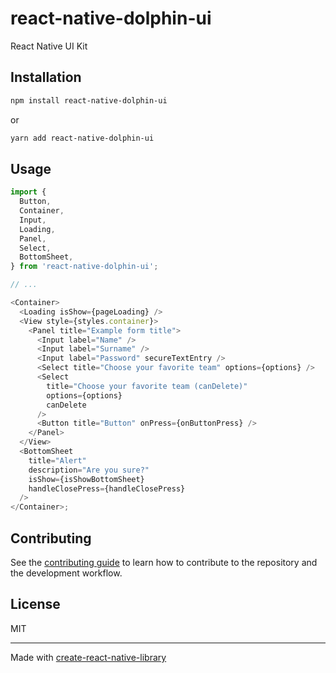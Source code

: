# react-native-dolphin-ui

React Native UI Kit

## Installation

```sh
npm install react-native-dolphin-ui
```
or
```sh
yarn add react-native-dolphin-ui
```


## Usage

```js
import {
  Button,
  Container,
  Input,
  Loading,
  Panel,
  Select,
  BottomSheet,
} from 'react-native-dolphin-ui';

// ...

<Container>
  <Loading isShow={pageLoading} />
  <View style={styles.container}>
    <Panel title="Example form title">
      <Input label="Name" />
      <Input label="Surname" />
      <Input label="Password" secureTextEntry />
      <Select title="Choose your favorite team" options={options} />
      <Select
        title="Choose your favorite team (canDelete)"
        options={options}
        canDelete
      />
      <Button title="Button" onPress={onButtonPress} />
    </Panel>
  </View>
  <BottomSheet
    title="Alert"
    description="Are you sure?"
    isShow={isShowBottomSheet}
    handleClosePress={handleClosePress}
  />
</Container>;
```

## Contributing

See the [contributing guide](CONTRIBUTING.md) to learn how to contribute to the repository and the development workflow.

## License

MIT

---

Made with [create-react-native-library](https://github.com/callstack/react-native-builder-bob)

